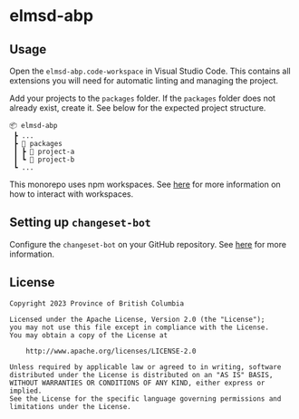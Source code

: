 # elmsd-abp


## Usage

Open the `elmsd-abp.code-workspace` in Visual Studio Code.  This contains all extensions you will need for automatic linting and managing the project.

Add your projects to the `packages` folder.  If the `packages` folder does not already exist, create it.  See below for the expected project structure.

```
📦 elmsd-abp
 ┣ ...
 ┣ 📂 packages
 ┃ ┣ 📂 project-a
 ┃ ┗ 📂 project-b
 ┗ ...
```
This monorepo uses npm workspaces.  See [here](https://docs.npmjs.com/cli/v7/using-npm/workspaces) for more information on how to interact with workspaces.

## Setting up `changeset-bot`
Configure the `changeset-bot` on your GitHub repository.  See [here](https://github.com/apps/changeset-bot) for more information.
## License

```
Copyright 2023 Province of British Columbia

Licensed under the Apache License, Version 2.0 (the "License");
you may not use this file except in compliance with the License.
You may obtain a copy of the License at

    http://www.apache.org/licenses/LICENSE-2.0

Unless required by applicable law or agreed to in writing, software
distributed under the License is distributed on an "AS IS" BASIS,
WITHOUT WARRANTIES OR CONDITIONS OF ANY KIND, either express or implied.
See the License for the specific language governing permissions and
limitations under the License.
```
